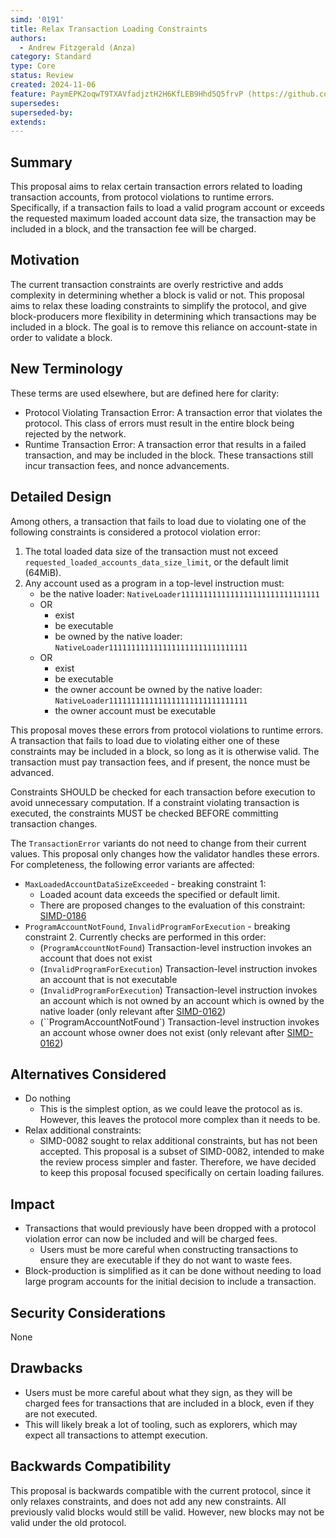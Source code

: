 ```yaml
---
simd: '0191'
title: Relax Transaction Loading Constraints
authors:
  - Andrew Fitzgerald (Anza)
category: Standard
type: Core
status: Review
created: 2024-11-06
feature: PaymEPK2oqwT9TXAVfadjztH2H6KfLEB9Hhd5Q5frvP (https://github.com/anza-xyz/agave/issues/3244)
supersedes:
superseded-by:
extends:
---
```


## Summary

This proposal aims to relax certain transaction errors related to loading
transaction accounts, from protocol violations to runtime errors.
Specifically, if a transaction fails to load a valid program account or
exceeds the requested maximum loaded account data size, the transaction
may be included in a block, and the transaction fee will be charged.

## Motivation

The current transaction constraints are overly restrictive and adds complexity
in determining whether a block is valid or not.
This proposal aims to relax these loading constraints to simplify the protocol,
and give block-producers more flexibility in determining which transactions
may be included in a block.
The goal is to remove this reliance on account-state in order to validate a
block.

## New Terminology

These terms are used elsewhere, but are defined here for clarity:

- Protocol Violating Transaction Error: A transaction error that violates the
  protocol. This class of errors must result in the entire block being rejected
  by the network.
- Runtime Transaction Error: A transaction error that results in a failed
  transaction, and may be included in the block. These transactions still
  incur transaction fees, and nonce advancements.

## Detailed Design

Among others, a transaction that fails to load due to violating one of the
following constraints is considered a protocol violation error:

1. The total loaded data size of the transaction must not exceed
   `requested_loaded_accounts_data_size_limit`, or the default limit (64MiB).
2. Any account used as a program in a top-level instruction must:
    - be the native loader: `NativeLoader1111111111111111111111111111111`
    - OR
      - exist
      - be executable
      - be owned by the native loader: `NativeLoader1111111111111111111111111111111`
    - OR
      - exist
      - be executable
      - the owner account be owned by the native loader: `NativeLoader1111111111111111111111111111111`
      - the owner account must be executable

This proposal moves these errors from protocol violations to runtime errors.
A transaction that fails to load due to violating either one of these
constraints may be included in a block, so long as it is otherwise valid.
The transaction must pay transaction fees, and if present, the nonce must be
advanced.

Constraints SHOULD be checked for each transaction before execution to avoid
unnecessary computation. If a constraint violating transaction is executed, the
constraints MUST be checked BEFORE committing transaction changes.

The `TransactionError` variants do not need to change from their current
values. This proposal only changes how the validator handles these errors.
For completeness, the following error variants are affected:

- `MaxLoadedAccountDataSizeExceeded` - breaking constraint 1:
  - Loaded acount data exceeds the specified or default limit.
  - There are proposed changes to the evaluation of this constraint:
    [SIMD-0186](https://github.com/solana-foundation/solana-improvement-documents/pull/186)
- `ProgramAccountNotFound`, `InvalidProgramForExecution` - breaking constraint 2.
  Currently checks are performed in this order:
  - (`ProgramAccountNotFound`) Transaction-level instruction invokes an
    account that does not exist
  - (`InvalidProgramForExecution`) Transaction-level instruction invokes an
    account that is not executable
  - (`InvalidProgramForExecution`) Transaction-level instruction invokes an
    account which is not owned by an account which is owned by the native
    loader (only relevant after [SIMD-0162](https://github.com/solana-foundation/solana-improvement-documents/pull/162))
  - (``ProgramAccountNotFound`) Transaction-level instruction invokes an
    account whose owner does not exist (only relevant after [SIMD-0162](https://github.com/solana-foundation/solana-improvement-documents/pull/162))

## Alternatives Considered

- Do nothing
  - This is the simplest option, as we could leave the protocol as is.
  However, this leaves the protocol more complex than it needs to be.
- Relax additional constraints:
  - SIMD-0082 sought to relax additional constraints, but has not been
    accepted. This proposal is a subset of SIMD-0082, intended to make the
    review process simpler and faster. Therefore, we have decided to keep
    this proposal focused specifically on certain loading failures.

## Impact

- Transactions that would previously have been dropped with a protocol
  violation error can now be included and will be charged fees.
  - Users must be more careful when constructing transactions to ensure they
    are executable if they do not want to waste fees.
- Block-production is simplified as it can be done without needing to load
  large program accounts for the initial decision to include a transaction.

## Security Considerations

None

## Drawbacks

- Users must be more careful about what they sign, as they will be charged fees
  for transactions that are included in a block, even if they are not executed.
- This will likely break a lot of tooling, such as explorers, which may expect
  all transactions to attempt execution.

## Backwards Compatibility

This proposal is backwards compatible with the current protocol, since it only
relaxes constraints, and does not add any new constraints. All previously valid
blocks would still be valid. However, new blocks may not be valid under the old
protocol.
